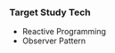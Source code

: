 <html>
    <body>
        <h3>Target Study Tech</h3>
        <ul>
            <li>Reactive Programming</li>
            <li>Observer Pattern</li>
        </ul>
    </body>
</html>
